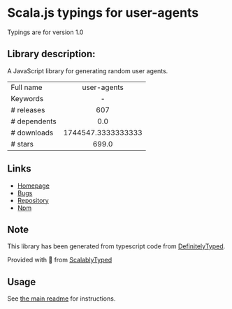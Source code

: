 
# Scala.js typings for user-agents

Typings are for version 1.0

## Library description:
A JavaScript library for generating random user agents.

|                    |                 |
| ------------------ | :-------------: |
| Full name          | user-agents |
| Keywords           | - |
| # releases         | 607 |
| # dependents       | 0.0 |
| # downloads        | 1744547.3333333333 |
| # stars            | 699.0 |

## Links
- [Homepage](https://github.com/intoli/user-agents#readme)
- [Bugs](https://github.com/intoli/user-agents/issues)
- [Repository](https://github.com/intoli/user-agents)
- [Npm](https://www.npmjs.com/package/user-agents)
    


## Note
This library has been generated from typescript code from [DefinitelyTyped](https://definitelytyped.org).

Provided with :purple_heart: from [ScalablyTyped](https://github.com/oyvindberg/ScalablyTyped)

## Usage
See [the main readme](../../readme.md) for instructions.


